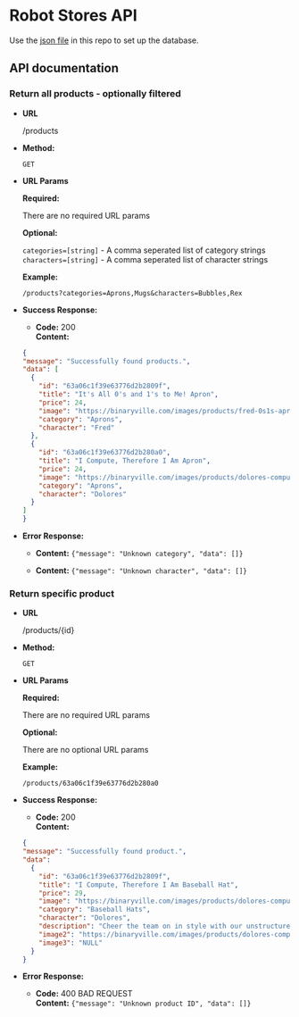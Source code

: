 # Robot Stores API

Use the [json file](products.json) in this repo to set up the database.

## API documentation

### Return all products - optionally filtered

* **URL**

  /products

* **Method:**

  `GET`

* **URL Params**

  **Required:**

  There are no required URL params

  **Optional:**

  `categories=[string]` - A comma seperated list of category strings  
  `characters=[string]` - A comma seperated list of character strings  

  **Example:**

  `/products?categories=Aprons,Mugs&characters=Bubbles,Rex`

* **Success Response:**

    * **Code:** 200 <br />
      **Content:** <br />

  ```json
  {
  "message": "Successfully found products.",
  "data": [
    {
      "id": "63a06c1f39e63776d2b2809f",
      "title": "It's All 0's and 1's to Me! Apron",
      "price": 24,
      "image": "https://binaryville.com/images/products/fred-0s1s-apron-black.jpg",
      "category": "Aprons",
      "character": "Fred"
    },
    {
      "id": "63a06c1f39e63776d2b280a0",
      "title": "I Compute, Therefore I Am Apron",
      "price": 24,
      "image": "https://binaryville.com/images/products/dolores-compute-apron-black.jpg",
      "category": "Aprons",
      "character": "Dolores"
    }
  ]
  }
  ```

* **Error Response:**

    * **Content:** `{"message": "Unknown category", "data": []}`
  
    * **Content:** `{"message": "Unknown character", "data": []}`

### Return specific product

* **URL**

  /products/{id}

* **Method:**

  `GET`

* **URL Params**

  **Required:**

  There are no required URL params

  **Optional:**

  There are no optional URL params

  **Example:**

  `/products/63a06c1f39e63776d2b280a0`

* **Success Response:**

    * **Code:** 200 <br />
      **Content:** <br />

  ```json
  {
  "message": "Successfully found product.",
  "data": 
    {
      "id": "63a06c1f39e63776d2b2809f",
      "title": "I Compute, Therefore I Am Baseball Hat",
      "price": 29,
      "image": "https://binaryville.com/images/products/dolores-compute-baseballhat-black.jpg",
      "category": "Baseball Hats",
      "character": "Dolores",
      "description": "Cheer the team on in style with our unstructured, low crown, six-panel baseball cap made of 100% organic cotton twill. Featuring our original Binaryville artwork, screen-printed with PVC- and phthalate-free inks. Complete with matching, sewn eyelets, and adjustable fabric closure. ",
      "image2": "https://binaryville.com/images/products/dolores-compute-baseballhat-gray.jpg",
      "image3": "NULL"
    }
  }
  ```

* **Error Response:**

    * **Code:** 400 BAD REQUEST <br />
      **Content:** `{"message": "Unknown product ID", "data": []}`
